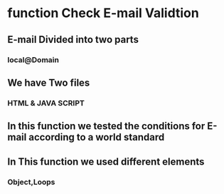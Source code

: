 # function Check E-mail Validtion

## E-mail Divided into two parts

### local@Domain

## We have Two files

### HTML & JAVA SCRIPT

## In this function we tested the conditions for E-mail according to a world standard

## In This function we used different elements

### Object,Loops
